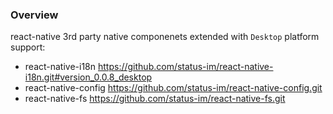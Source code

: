 ### Overview

react-native 3rd party native componenets extended with `Desktop` platform support:

- react-native-i18n https://github.com/status-im/react-native-i18n.git#version_0.0.8_desktop
- react-native-config https://github.com/status-im/react-native-config.git
- react-native-fs https://github.com/status-im/react-native-fs.git
